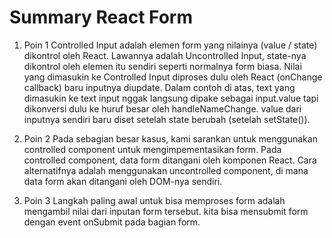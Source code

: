 # Summary React Form
 
1. Poin 1
Controlled Input adalah elemen form yang nilainya (value / state) dikontrol oleh React. Lawannya adalah Uncontrolled Input, state-nya dikontrol oleh elemen itu sendiri seperti normalnya form biasa. Nilai yang dimasukin ke Controlled Input diproses dulu oleh React (onChange callback) baru inputnya diupdate. Dalam contoh di atas, text yang dimasukin ke text input nggak langsung dipake sebagai input.value tapi dikonversi dulu ke huruf besar oleh handleNameChange. value dari inputnya sendiri baru diset setelah state berubah (setelah setState()).


2. Poin 2
Pada sebagian besar kasus, kami sarankan untuk menggunakan controlled component untuk mengimpementasikan form. Pada controlled component, data form ditangani oleh komponen React. Cara alternatifnya adalah menggunakan uncontrolled component, di mana data form akan ditangani oleh DOM-nya sendiri.

3. Poin 3 
Langkah paling awal untuk bisa memproses form adalah mengambil nilai dari inputan form
tersebut. kita bisa mensubmit form dengan event onSubmit pada bagian form.